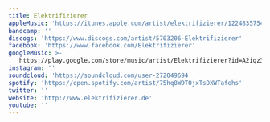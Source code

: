 ```yaml
---
title: Elektrifizierer
appleMusic: 'https://itunes.apple.com/artist/elektrifizierer/1224835754'
bandcamp: ''
discogs: 'https://www.discogs.com/artist/5703206-Elektrifizierer'
facebook: 'https://www.facebook.com/Elektrifizierer'
googleMusic: >-
   https://play.google.com/store/music/artist/Elektrifizierer?id=A2iqz3ybsabytakpuf42ov45h6e
instagram: ''
soundcloud: 'https://soundcloud.com/user-272049694'
spotify: 'https://open.spotify.com/artist/75hq8WDTOjxTsDXWTafehs'
twitter: ''
website: 'http://www.elektrifizierer.de'
youtube: ''
---
```

